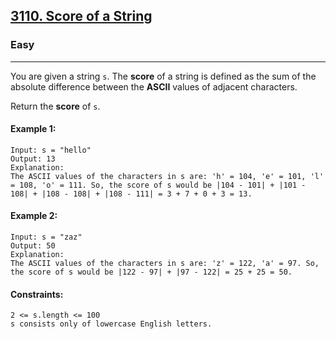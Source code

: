 [3110. Score of a String](https://leetcode.com/problems/score-of-a-string/?envType=daily-question&envId=2024-06-01)
---------------------------------------------------------------------------------------------------------------------------------------------

### Easy
---------------------------------------------------------------------------------------------------------------------------------------------

You are given a string `s`. The **score** of a string is defined as the sum of the absolute difference between the **ASCII** values of adjacent characters.

Return the **score** of `s`.

#### Example 1:
```
Input: s = "hello"
Output: 13
Explanation:
The ASCII values of the characters in s are: 'h' = 104, 'e' = 101, 'l' = 108, 'o' = 111. So, the score of s would be |104 - 101| + |101 - 108| + |108 - 108| + |108 - 111| = 3 + 7 + 0 + 3 = 13.
```
#### Example 2:
```
Input: s = "zaz"
Output: 50
Explanation:
The ASCII values of the characters in s are: 'z' = 122, 'a' = 97. So, the score of s would be |122 - 97| + |97 - 122| = 25 + 25 = 50.
```
#### Constraints:
```
2 <= s.length <= 100
s consists only of lowercase English letters.
```
